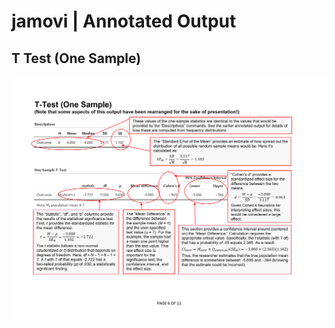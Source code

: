 # jamovi | Annotated Output

## T Test (One Sample)

<p align="center"><kbd><img src="onesample.png"></kbd></p>
